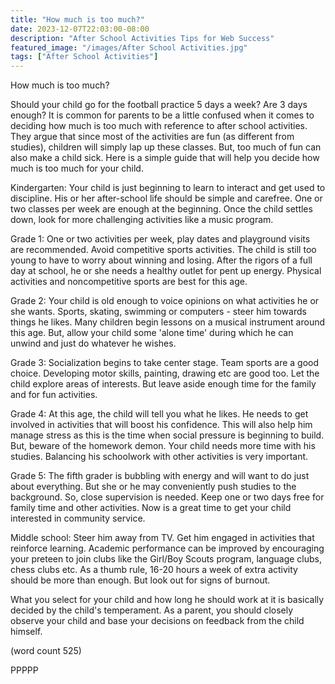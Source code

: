 ```yaml
---
title: "How much is too much?"
date: 2023-12-07T22:03:00-08:00
description: "After School Activities Tips for Web Success"
featured_image: "/images/After School Activities.jpg"
tags: ["After School Activities"]
---
```


How much is too much?

Should your child go for the football practice 5 days a week?  Are 3 days
enough? It is common for parents to be a little confused when it comes to 
deciding how much is too much with reference to after school activities. 
They argue that since most of the activities are fun (as different from 
studies), children will simply lap up these classes. But, too much of fun 
can also make a child sick. Here is a simple guide that will help you 
decide how much is too much for your child.

Kindergarten:
Your child is just beginning to learn to interact and get used to 
discipline. His or her after-school life should be simple and carefree. 
One or two classes per week are enough at the beginning. Once the child 
settles down, look for more challenging activities like a music program.

Grade 1:
One or two activities per week, play dates and playground visits are 
recommended. Avoid competitive sports activities. The child is still too 
young to have to worry about winning and losing. After the rigors of a 
full day at school, he or she needs a healthy outlet for pent up energy. 
Physical activities and noncompetitive sports are best for this age.

Grade 2:
Your child is old enough to voice opinions on what activities he or she 
wants. Sports, skating, swimming or computers - steer him towards things 
he likes. Many children begin lessons on a musical instrument around this 
age. But, allow your child some 'alone time' during which he can unwind 
and just do whatever he wishes.

Grade 3:
Socialization begins to take center stage. Team sports are a good choice. 
Developing motor skills, painting, drawing etc are good too. Let the child 
explore areas of interests. But leave aside enough time for the family and 
for fun activities. 

Grade 4:
At this age, the child will tell you what he likes. He needs to get 
involved in activities that will boost his confidence. This will also help 
him manage stress as this is the time when social pressure is beginning to 
build. But, beware of the homework demon. Your child needs more time with 
his studies. Balancing his schoolwork with other activities is very 
important. 

Grade 5: 
The fifth grader is bubbling with energy and will want to do just 
about everything. But she or he may conveniently push studies to the 
background. So, close supervision is needed. Keep one or two days free for 
family time and other activities. Now is a great time to get your child 
interested in community service. 

Middle school:
Steer him away from TV. Get him engaged in activities that reinforce 
learning. Academic performance can be improved by encouraging your preteen 
to join clubs like the Girl/Boy Scouts program, language clubs, chess 
clubs etc. As a thumb rule, 16-20 hours a week of extra activity should be 
more than enough. But look out for signs of burnout.

What you select for your child and how long he should work at it is 
basically decided by the child's temperament. As a parent, you should 
closely observe your child and base your decisions on feedback from the 
child himself. 

(word count 525)

PPPPP
